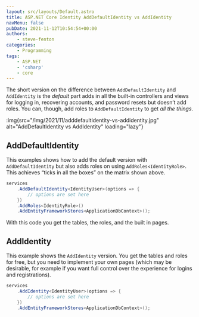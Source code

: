 ```yaml
---
layout: src/layouts/Default.astro
title: ASP.NET Core Identity AddDefaultIdentity vs AddIdentity
navMenu: false
pubDate: 2021-11-12T10:54:54+00:00
authors:
    - steve-fenton
categories:
    - Programming
tags:
    - ASP.NET
    - 'csharp'
    - core
---
```


The short version on the difference between `AddDefaultIdentity` and `AddIdentity` is the *default* part adds in all the built-in controllers and views for logging in, recovering accounts, and password resets but doesn’t add roles. You can, though, add roles to `AddDefaultIdentity` to get *all the things*.

:img{src="/img/2021/11/adddefaultidentity-vs-addidentity.jpg" alt="AddDefaultIdentity vs AddIdentity" loading="lazy"}

## AddDefaultIdentity

This examples shows how to add the default version with `AddDefaultIdentity` but also adds roles on using `AddRoles<IdentityRole>`. This achieves “ticks in all the boxes” on the matrix shown above.

```csharp
services
    .AddDefaultIdentity<IdentityUser>(options => { 
        // options are set here
    })
    .AddRoles<IdentityRole>()
    .AddEntityFrameworkStores<ApplicationDbContext>();
```

With this code you get the tables, the roles, and the built in pages.

## AddIdentity

This example shows the `AddIdentity` version. You get the tables and roles for free, but you need to implement your own pages (which may be desirable, for example if you want full control over the experience for logins and registrations).

```csharp
services
    .AddIdentity<IdentityUser>(options => { 
        // options are set here
    })
    .AddEntityFrameworkStores<ApplicationDbContext>();
```